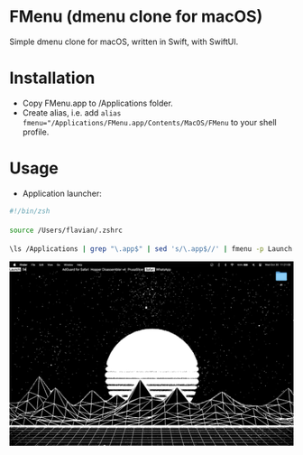 # FMenu (dmenu clone for macOS)

Simple dmenu clone for macOS, written in Swift, with SwiftUI.

# Installation

- Copy FMenu.app to /Applications folder.
- Create alias, i.e. add `alias fmenu="/Applications/FMenu.app/Contents/MacOS/FMenu` to your shell profile.

# Usage

- Application launcher:

```zsh
#!/bin/zsh

source /Users/flavian/.zshrc

\ls /Applications | grep "\.app$" | sed 's/\.app$//' | fmenu -p Launch: | xargs -I {} open "/Applications/{}.app"
```

![Application Launcher](./res/app_launcher_example.png)

